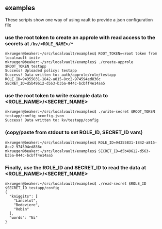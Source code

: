 examples
--------

These scripts show one way of using vault to provide a json configuration file


### use the root token to create an approle with read access to the secrets at `/kv/<ROLE_NAME>/*`
```
mkrueger@beaker:~/src/localvault/examples$ ROOT_TOKEN=<root token from localvault init>
mkrueger@beaker:~/src/localvault/examples$ ./create-approle $ROOT_TOKEN testapp
Success! Uploaded policy: testapp
Success! Data written to: auth/approle/role/testapp
ROLE_ID=94355831-1842-a815-8cc2-974594ed836c
SECRET_ID=d5b49612-d563-b35a-044c-bcbff4e14aa5
```
### use the root token to write example data to <ROLE_NAME>/<SECRET_NAME>
```
mkrueger@beaker:~/src/localvault/examples$ ./write-secret $ROOT_TOKEN testapp/config <config.json
Success! Data written to: kv/testapp/config
```

### (copy/paste from stdout to set ROLE_ID, SECRET_ID vars)
```
mkrueger@beaker:~/src/localvault/examples$ ROLE_ID=94355831-1842-a815-8cc2-974594ed836c
mkrueger@beaker:~/src/localvault/examples$ SECRET_ID=d5b49612-d563-b35a-044c-bcbff4e14aa5
```

### Finally, use the ROLE_ID and SECRET_ID to read the data at <ROLE_NAME>/<SECRET_NAME>
```
mkrueger@beaker:~/src/localvault/examples$ ./read-secret $ROLE_ID $SECRET_ID testapp/config
{
  "kniggits": [
    "Lancelot",
    "Bedeviere",
    "Robin"
  ],
  "words": "Ni"
}
```
